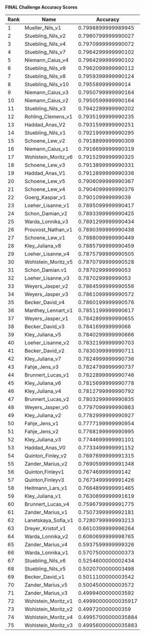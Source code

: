 **FINAL Challenge Accuracy Scores**



|Rank|Name|Accuracy|
|----|-----|---|
|1|Mueller_Nils_v1|0.7998899999989945|
|2|Stuebling_Nils_v2|0.7980799999990027|
|3|Stuebling_Nils_v4|0.7970999999990072|
|4|Stuebling_Nils_v7|0.7964299999990102|
|5|Niemann_Caius_v4|0.7964299999990102|
|6|Stuebling_Nils_v9|0.7962099999990112|
|7|Stuebling_Nils_v8|0.7959399999990124|
|8|Stuebling_Nils_v10|0.795589999999014|
|9|Niemann_Caius_v3|0.7950799999990164|
|10|Niemann_Caius_v2|0.7950599999990164|
|11|Stuebling_Nils_v3|0.7942299999990202|
|12|Rohling_Clemens_v1|0.7935199999990235|
|13|Haddad_Anas_V2|0.7931599999990251|
|14|Stuebling_Nils_v1|0.7921999999990295|
|15|Schoene_Lew_v2|0.7918899999990309|
|16|Niemann_Caius_v1|0.7916699999990319|
|17|Wohlstein_Moritz_v6|0.7915299999990325|
|18|Schoene_Lew_v3|0.7913899999990331|
|19|Haddad_Anas_V1|0.7912899999990336|
|20|Schoene_Lew_v5|0.7906099999990367|
|21|Schoene_Lew_v4|0.7904099999990376|
|22|Goerg_Kaspar_v1|0.790109999999039|
|23|Loeher_Lisanne_v1|0.7895099999990417|
|24|Schon_Damian_v2|0.7893399999990425|
|25|Warda_Lonnika_v3|0.7891299999990434|
|26|Prouvost_Nathan_v1|0.7890399999990438|
|27|Schoene_Lew_v1|0.7888099999990449|
|28|Kley_Juliana_v8|0.7885799999990459|
|29|Loeher_Lisanne_v4|0.7875799999990505|
|30|Wohlstein_Moritz_v5|0.7870799999990528|
|31|Schon_Damian.v1|0.787029999999053|
|32|Loeher_Lisanne_v3|0.787029999999053|
|33|Weyers_Jasper_v2|0.7864599999990556|
|34|Weyers_Jasper_v3|0.7861099999990572|
|35|Becker_David_v4|0.7860199999990576|
|36|Manthey_Lennart_v1|0.7851199999990617|
|37|Weyers_Jasper_v1|0.7842899999990655|
|38|Becker_David_v3|0.784169999999066|
|39|Kley_Juliana_v5|0.7840299999990666|
|40|Loeher_Lisanne_v2|0.7832199999990703|
|41|Becker_David_v2|0.7830399999990711|
|42|Kley_Juliana_v7|0.7824999999990736|
|43|Fahje_Jens_v3|0.7824799999990737|
|44|Brunnert_Lucas_v1|0.7822899999990746|
|45|Kley_Juliana_v6|0.7815699999990778|
|46|Kley_Juliana_v4|0.7812799999990792|
|47|Brunnert_Lucas_v2|0.7803299999990835|
|48|Weyers_Jasper_v0|0.7797099999990863|
|49|Kley_Juliana_v2|0.7782999999990927|
|50|Fahje_Jens_v1|0.7777199999990954|
|51|Fahje_Jens_v2|0.7768199999990995|
|52|Kley_Juliana_v3|0.7744699999991101|
|53|Haddad_Anas_V0|0.7733499999991152|
|54|Quinton_Finley_v2|0.7697699999991315|
|55|Zander_Marius_v2|0.7690599999991348|
|56|Quinton,Finleyv1|0.767469999999142|
|57|Quinton,Finleyv3|0.7673499999991426|
|58|Heitmann_Lars_v1|0.7664899999991465|
|59|Kley_Juliana_v1|0.7630899999991619|
|60|Brunnert_Lucas_v4|0.7596799999991775|
|61|Zander_Marius_v1|0.7507399999992181|
|62|Lanetskaya_Sofia_v1|0.7280799999993213|
|63|Dreyer_Kristof_v1|0.6610399999996264|
|64|Warda_Lonnika_v2|0.6060699999998765|
|65|Zander_Marius_v4|0.5937599999999326|
|66|Warda_Lonnika_v1|0.5707500000000373|
|67|Stuebling_Nils_v6|0.5254600000002434|
|68|Stuebling_Nils_v5|0.5020700000003498|
|69|Becker_David_v1|0.5011100000003542|
|70|Zander_Marius_v5|0.5004500000003572|
|71|Zander_Marius_v3|0.4999400000003592|
|72|Wohlstein_Moritz_v1|0.49990000000035917|
|73|Wohlstein_Moritz_v2|0.499720000000359|
|74|Wohlstein_Moritz_v4|0.49957000000035884|
|75|Wohlstein_Moritz_v3|0.49956000000035883|
